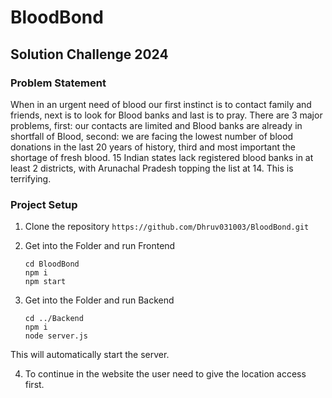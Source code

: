 # BloodBond
## Solution Challenge 2024

### Problem Statement
When in an urgent need of blood our first instinct is to contact family and friends, next is to look for Blood banks and last is to pray. There are 3 major problems, first: our contacts are limited and Blood banks are already in shortfall of Blood, second: we are facing the lowest number of blood donations in the last 20 years of history, third and most important the shortage of fresh blood.
15 Indian states lack registered blood banks in at least 2 districts, with Arunachal Pradesh topping the list at 14. This is terrifying.

### Project Setup
1. Clone the repository
    ```https://github.com/Dhruv031003/BloodBond.git```
2. Get into the Folder and run Frontend

    ```
    cd BloodBond
    npm i 
    npm start
    ```
3. Get into the Folder and run Backend

    ```
    cd ../Backend
    npm i
    node server.js
    ```
This will automatically start the server.

4. To continue in the website the user need to give the location access first.

